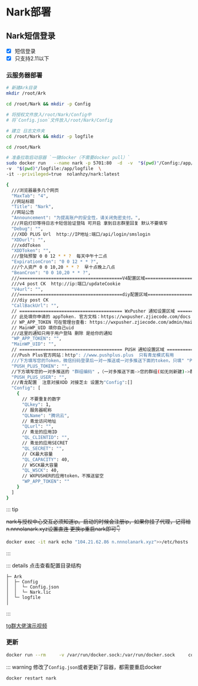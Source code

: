 # Nark部署
## Nark短信登录

- [x] 短信登录
- [x] 只支持2.11以下

### 云服务器部署

<CodeGroup>
  <CodeGroupItem title="AMD" active>

```bash
# 新建Ark目录
mkdir /root/Ark 

cd /root/Nark && mkdir -p Config

# 将授权文件放入/root/Nark/Config中
# 将`Config.json`文件放入/root/Nark/Config

# 建立 日志文件夹
cd /root/Nark && mkdir -p logfile 

cd /root/Nark

# 准备拉取启动容器 `一键docker（不需要docker pull）`
sudo docker run   --name nark -p 5701:80  -d  -v  "$(pwd)"/Config:/app/Config \
-v  "$(pwd)"/logfile:/app/logfile  \
-it --privileged=true  nolanhzy/nark:latest


```

  </CodeGroupItem>
  <CodeGroupItem title="Config.json">
  
```bash
{
  ///浏览器最多几个网页
  "MaxTab": "4",
  //网站标题
  "Title": "Nark",
  //网站公告
  "Announcement": "为提高账户的安全性，请关闭免密支付。",
  ///开启打印等待日志卡短信验证登陆 可开启 拿到日志群里回复 默认不要填写
  "Debug": "",
  ///XDD PLUS Url  http://IP地址:端口/api/login/smslogin
  "XDDurl": "",
  ///xddToken
  "XDDToken": "",
  ///登陆预警 0 0 12 * * ?  每天中午十二点
  "ExpirationCron": "0 0 12 * * ?",
  ///个人资产 0 0 10,20 * * ?  早十点晚上八点
  "BeanCron": "0 0 10,20 * * ?",
  ///=======================================V4配置区域==========================================
  ///v4 post CK  http://ip:端口/updateCookie
  "V4url": "",
  ///=======================================diy配置区域==========================================
  ///diy post CK
  "CallBackUrl": "",
  // ======================================= WxPusher 通知设置区域 ===========================================
  // 此处填你申请的 appToken. 官方文档：https://wxpusher.zjiecode.com/docs
  // WP_APP_TOKEN 可在管理台查看: https://wxpusher.zjiecode.com/admin/main/app/appToken
  // MainWP_UID 填你自己uid
  ///这里的通知只用于用户登陆 删除 是给你的通知
  "WP_APP_TOKEN": "",
  "MainWP_UID": "",
  // ======================================= PUSH 通知设置区域 ===========================================
  ///Push Plus官方网站：http": //www.pushplus.plus  只有青龙模式有用
  ///下方填写您的Token，微信扫码登录后一对一推送或一对多推送下面的token，只填" "PUSH_PLUS_TOKEN",
  "PUSH_PLUS_TOKEN": "",
  //下方填写您的一对多推送的 "群组编码" ，（一对多推送下面->您的群组(如无则新建)->群组编码）
  "PUSH_PLUS_USER": "",
  ///青龙配置  注意对接XDD 对接芝士 设置为"Config":[]
  "Config": [
    {
      // 不要重复的数字
      "QLkey": 1,
      // 服务器昵称
      "QLName": "腾讯云",
      // 青龙访问地址
      "QLurl": "",
      // 青龙的应用ID
      "QL_CLIENTID": "",
      // 青龙的应用SECRET
      "QL_SECRET": "",
      // CK最大容量
      "QL_CAPACITY": 40,
      // WSCK最大容量
      "QL_WSCK": 40,
      // WXPUSHER的应用token，不推送留空
      "WP_APP_TOKEN": ""
    }
  ]
}
```

  </CodeGroupItem>
</CodeGroup>

::: tip 



~~nark与授权中心交互必须知道ip。启动的时候会注册ip，如果你挂了代理，记得给n.nnnolanark.xyz设置直连 更换ip重启nark即可:point_down:~~

```bash
docker exec -it nark echo "104.21.62.86 n.nnnolanark.xyz">>/etc/hosts
```

:::



::: details 点击查看配置目录结构

```
├─ Ark
│  ├─ Config
│  │  └─ Config.json
│  │  └─ Nark.lic
│  └─ logfile
│

```

:::

[tg群大佬演示视频](https://t.me/c/1648382151/6674)

### 更新

```bash
docker run --rm     -v /var/run/docker.sock:/var/run/docker.sock     containrrr/watchtower -c     --run-once     nark
```

::: warning
修改了`Config.json`或者更新了容器，都需要重启docker

```bash
docker restart nark
```